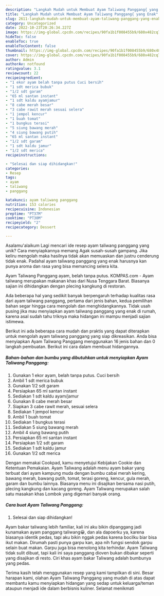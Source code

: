 ```yaml
---
description: "Langkah Mudah untuk Membuat Ayam Taliwang Panggang{ yang Enak"
title: "Langkah Mudah untuk Membuat Ayam Taliwang Panggang{ yang Enak"
slug: 2611-langkah-mudah-untuk-membuat-ayam-taliwang-panggang-yang-enak
category: Uncategorized
date: 2022-10-23T20:26:34.227Z
image: https://img-global.cpcdn.com/recipes/90fa1b1f008455b9/680x482cq70/ayam-taliwang-panggang-foto-resep-utama.jpg
hideToc: false
enableToc: true
enableTocContent: false
thumbnail: https://img-global.cpcdn.com/recipes/90fa1b1f008455b9/680x482cq70/ayam-taliwang-panggang-foto-resep-utama.jpg
cover: https://img-global.cpcdn.com/recipes/90fa1b1f008455b9/680x482cq70/ayam-taliwang-panggang-foto-resep-utama.jpg
author: Admin
authorAv: notfound
ratingvalue: 3.1
reviewcount: 22
recipeingredient:
- "1 ekor ayam belah tanpa putus Cuci bersih"
- "1 sdt merica bubuk"
- "1/2 sdt garam"
- "65 ml santan instant"
- "1 sdt kaldu ayamjamur"
- "8 cabe merah besar"
- "3 cabe rawit merah sesuai selera"
- "1 jempol kencur"
- "1 buah tomat"
- "1 bungkus terasi"
- "5 siung bawang merah"
- "4 siung bawang putih"
- "65 ml santan instant"
- "1/2 sdt garam"
- "1 sdt kaldu jamur"
- "1/2 sdt merica"
recipeinstructions:

- "Selesai dan siap dihidangkan!"
categories:
- Resep
tags:
- ayam
- taliwang
- panggang

katakunci: ayam taliwang panggang 
nutrition: 153 calories
recipecuisine: Indonesian
preptime: "PT37M"
cooktime: "PT30M"
recipeyield: "2"
recipecategory: Dessert

---
```



Asalamu'alaikum Lagi mencari ide resep ayam taliwang panggang yang unik? Cara menyiapkannya memang Agak susah-susah gampang. Jika keliru mengolah maka hasilnya tidak akan memuaskan dan justru cenderung tidak enak. Padahal ayam taliwang panggang yang enak harusnya kan punya aroma dan rasa yang bisa memancing selera kita.


Ayam Taliwang Panggang ayam, belah tanpa putus. KOMPAS.com - Ayam taliwang merupakan makanan khas dari Nusa Tenggara Barat. Biasanya sajian ini dihidangkan dengan plecing kangkung di restoran.

Ada beberapa hal yang sedikit banyak berpengaruh terhadap kualitas rasa dari ayam taliwang panggang, pertama dari jenis bahan, kedua pemilihan bahan segar hingga cara mengolah dan menghidangkannya. Tidak usah pusing jika mau menyiapkan ayam taliwang panggang yang enak di rumah, karena asal sudah tahu triknya maka hidangan ini mampu menjadi sajian istimewa.


Berikut ini ada beberapa cara mudah dan praktis yang dapat diterapkan untuk mengolah ayam taliwang panggang yang siap dikreasikan. Anda bisa menyiapkan Ayam Taliwang Panggang menggunakan 16 jenis bahan dan 0 langkah pembuatan. Berikut ini cara dalam membuat hidangannya.

<!--inarticleads1-->

##### Bahan-bahan dan bumbu yang dibutuhkan untuk menyiapkan Ayam Taliwang Panggang:

1. Gunakan 1 ekor ayam, belah tanpa putus. Cuci bersih
1. Ambil 1 sdt merica bubuk
1. Gunakan 1/2 sdt garam
1. Persiapkan 65 ml santan instant
1. Sediakan 1 sdt kaldu ayam/jamur
1. Gunakan 8 cabe merah besar
1. Siapkan 3 cabe rawit merah, sesuai selera
1. Sediakan 1 jempol kencur
1. Ambil 1 buah tomat
1. Sediakan 1 bungkus terasi
1. Sediakan 5 siung bawang merah
1. Ambil 4 siung bawang putih
1. Persiapkan 65 ml santan instant
1. Persiapkan 1/2 sdt garam
1. Sediakan 1 sdt kaldu jamur
1. Gunakan 1/2 sdt merica


Dengan memakai Cookpad, kamu menyetujui Kebijakan Cookie dan Ketentuan Pemakaian. Ayam Taliwang adalah menu ayam bakar yang terbuat dari ayam kampung muda dengan bumbu cabai merah kering, bawang merah, bawang putih, tomat, terasi goreng, kencur, gula merah, garam dan bumbu lainnya. Biasanya menu ini disajikan bersama nasi putih, plecing kangkung dan kacang goreng. Ayam Taliwang merupakan salah satu masakan khas Lombok yang digemari banyak orang. 

<!--inarticleads2-->

##### Cara buat Ayam Taliwang Panggang:


1. Selesai dan siap dihidangkan!

Ayam bakar taliwang lebih familiar, kali ini aku bikin dipanggang jadi kunamakan ayam panggang taliwang😀, dan ala dapoerku ya, karena biasanya identik pedas, tapi aku bikin nggak pedas karena bocilku biar bisa ikut makan. Dirumah pasti punya garpu kan, apa nih fungsi sendok garpu selain buat makan. Garpu juga bisa menolong kita terhindar. Ayam Taliwang tidak sulit dibuat, tapi kali ini saya panggang dioven bukan dibakar seperti yang disajikan di resto. Ciri khas ayam bakar Taliwang adalah bumbunya yang pedas. 

Terima kasih telah menggunakan resep yang kami tampilkan di sini. Besar harapan kami, olahan Ayam Taliwang Panggang yang mudah di atas dapat membantu kamu menyiapkan hidangan yang sedap untuk keluarga/teman ataupun menjadi ide dalam berbisnis kuliner. Selamat menikmati
